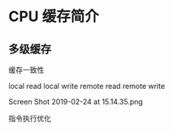 # CPU 缓存简介

## 多级缓存

缓存一致性

local read
local write
remote read
remote write

Screen Shot 2019-02-24 at 15.14.35.png

指令执行优化

